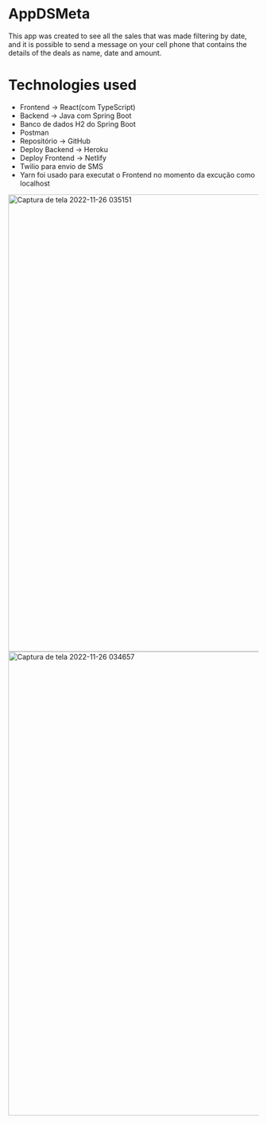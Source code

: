 # AppDSMeta

This app was created to see all the sales that was made filtering by date, and it is possible to send a message on your cell phone that contains the details
of the deals as name, date and amount.

# Technologies used

- Frontend -> React(com TypeScript)
- Backend -> Java com Spring Boot
- Banco de dados H2 do Spring Boot
- Postman
- Repositório -> GitHub
- Deploy Backend -> Heroku
- Deploy Frontend -> Netlify
- Twilio para envio de SMS
- Yarn foi usado para executat o Frontend no momento da excução como localhost

<img width="918" alt="Captura de tela 2022-11-26 035151" src="https://user-images.githubusercontent.com/86482384/204076291-b188ff76-c36b-458d-8d3f-52f44a2eacea.png">
<img width="932" alt="Captura de tela 2022-11-26 034657" src="https://user-images.githubusercontent.com/86482384/204076218-9313abb9-f637-4264-b7fe-0c42dc7bdd2e.png">

